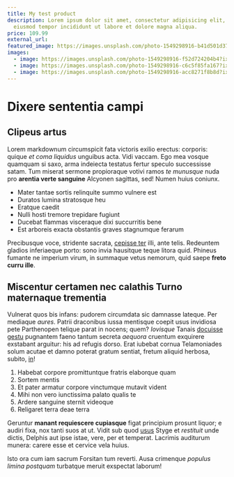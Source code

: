 ```yaml
---
title: My test product
description: Lorem ipsum dolor sit amet, consectetur adipisicing elit, sed do
  eiusmod tempor incididunt ut labore et dolore magna aliqua.
price: 109.99
external_url: 
featured_image: https://images.unsplash.com/photo-1549298916-b41d501d3772?ixlib=rb-4.0.3&ixid=MnwxMjA3fDB8MHxwaG90by1wYWdlfHx8fGVufDB8fHx8&auto=format&fit=crop&w=2012&q=80
images:
  - image: https://images.unsplash.com/photo-1549298916-f52d724204b4?ixlib=rb-4.0.3&ixid=MnwxMjA3fDB8MHxwaG90by1yZWxhdGVkfDN8fHxlbnwwfHx8fA%3D%3D&auto=format&fit=crop&w=800&q=60
  - image: https://images.unsplash.com/photo-1549298916-c6c5f85fa167?ixlib=rb-4.0.3&ixid=MnwxMjA3fDB8MHxwaG90by1yZWxhdGVkfDV8fHxlbnwwfHx8fA%3D%3D&auto=format&fit=crop&w=800&q=60
  - image: https://images.unsplash.com/photo-1549298916-acc8271f8b8d?ixlib=rb-4.0.3&ixid=MnwxMjA3fDB8MHxwaG90by1yZWxhdGVkfDl8fHxlbnwwfHx8fA%3D%3D&auto=format&fit=crop&w=800&q=60
---
```

# Dixere sententia campi

## Clipeus artus

Lorem markdownum circumspicit fata victoris exilio erectus: corporis: quique *et
coma liquidus* unguibus acta. Vidi vaccam. Ego mea vosque quamquam si saxo, arma
indeiecta testatus fertur speculo successisse satam. Tum miserat sermone
propioraque votivi ramos *te munusque* nuda pro **arentia verte sanguine**
Alcyonen sagittas, sed! Numen huius coniunx.

- Mater tantae sortis relinquite summo vulnere est
- Duratos lumina stratosque heu
- Eratque caedit
- Nulli hosti tremore trepidare fugiunt
- Ducebat flammas visceraque dixi succurritis bene
- Est arboreis exacta obstantis graves stagnumque ferarum

Precibusque voce, stridente sacrata, [cepisse ter](http://quantum.com/) illi,
ante telis. Redeuntem gladios inferiaeque porto: sono invia hausitque teque
litora quid. Phineus fumante ne imperium virum, in summaque vetus nemorum, quid
saepe **freto curru ille**.

## Miscentur certamen nec calathis Turno maternaque trementia

Vulnerat quos bis infans: pudorem circumdata sic damnasse lateque. Per mediaque
*aures*. Patrii draconibus iussa mentisque coepit usus invidiosa pete
Parthenopen telique parat in nocens; quem? *Iovisque* Tanais [docuisse
gestu](http://et-exierant.org/nisinullum.html) pugnantem faeno tantum secreta
*aequora* cruentum exquirere exstabant arguitur: his ad refugis dorso. Erat
iubebat cornua Telamoniades solum acutae et damno poterat gratum sentiat, fretum
aliquid herbosa, subito, [in](http://deos.io/capientur)!

1. Habebat corpore promittuntque fratris elaborque quam
2. Sortem mentis
3. Et pater armatur corpore vinctumque mutavit vident
4. Mihi non vero iunctissima palato qualis te
5. Ardere sanguine sternit videoque
6. Religaret terra deae terra

Geruntur **manant requiescere cupiasque** figat principium prosunt liquor; e
audiri fixa, nox tanti suos at ut. Vidit sub quod
[usus](http://www.violabere.net/oraque.php) Styge et *restituit* unde dictis,
Delphis aut ipse istae, vere, per et temperat. Lacrimis auditurum munera: carere
esse et cervice vela huius.

Isto ora cum iam sacrum Forsitan tum reverti. Ausa crimenque *populus limina
postquam* turbatque meruit exspectat laborum!